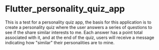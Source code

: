# Flutter_personality_quiz_app
This is a test for a personality quiz app, the basis for this application is to create a personality quiz where the user answers a series of questions to see if the share similar interests to me. Each answer has a point total associated with it, and at the end of the quiz, users will receive a message indicating how "similar" their personalities are to mine. 
